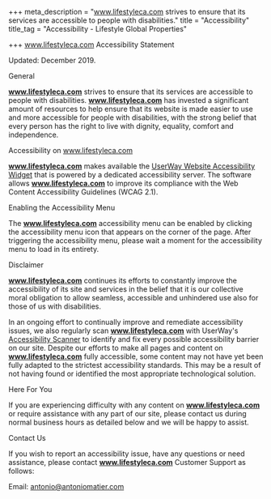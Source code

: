 +++
meta_description = "www.lifestyleca.com strives to ensure that its services are accessible to people with disabilities."
title = "Accessibility"
title_tag = "Accessibility - Lifestyle Global Properties"

+++
www.lifestyleca.com Accessibility Statement

  
  
Updated: December 2019. 

General

**www.lifestyleca.com** strives to ensure that its services are accessible to people with disabilities. **www.lifestyleca.com** has invested a significant amount of resources to help ensure that its website is made easier to use and more accessible for people with disabilities, with the strong belief that every person has the right to live with dignity, equality, comfort and independence.

Accessibility on www.lifestyleca.com

**www.lifestyleca.com** makes available the [UserWay Website Accessibility Widget](https://UserWay.org) that is powered by a dedicated accessibility server. The software allows **www.lifestyleca.com** to improve its compliance with the Web Content Accessibility Guidelines (WCAG 2.1).

Enabling the Accessibility Menu

The **www.lifestyleca.com** accessibility menu can be enabled by clicking the accessibility menu icon that appears on the corner of the page. After triggering the accessibility menu, please wait a moment for the accessibility menu to load in its entirety.

Disclaimer

**www.lifestyleca.com** continues its efforts to constantly improve the accessibility of its site and services in the belief that it is our collective moral obligation to allow seamless, accessible and unhindered use also for those of us with disabilities.   
  
In an ongoing effort to continually improve and remediate accessibility issues, we also regularly scan **www.lifestyleca.com** with UserWay's [Accessibility Scanner](https://UserWay.org/scanner "Free Website Accessibility Scanner") to identify and fix every possible accessibility barrier on our site. Despite our efforts to make all pages and content on **www.lifestyleca.com** fully accessible, some content may not have yet been fully adapted to the strictest accessibility standards. This may be a result of not having found or identified the most appropriate technological solution.

Here For You

If you are experiencing difficulty with any content on **www.lifestyleca.com** or require assistance with any part of our site, please contact us during normal business hours as detailed below and we will be happy to assist.

Contact Us

If you wish to report an accessibility issue, have any questions or need assistance, please contact **www.lifestyleca.com** Customer Support as follows:   
  
Email: antonio@antoniomatier.com